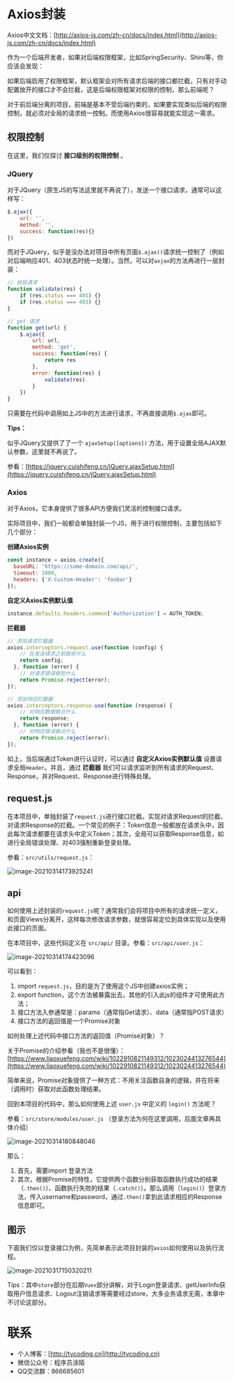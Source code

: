 # Axios封装

Axios中文文档：[http://axios-js.com/zh-cn/docs/index.html](http://axios-js.com/zh-cn/docs/index.html)

作为一个后端开发者，如果对后端权限框架，比如SpringSecurity、Shiro等，你应该会发现：

如果后端启用了权限框架，默认框架会对所有请求后端的接口都拦截，只有对手动配置放开的接口才不会拦截，这是后端权限框架对权限的控制，那么前端呢？

对于前后端分离的项目，前端是基本不受后端约束的，如果要实现类似后端的权限控制，就必须对全局的请求统一控制。而使用Axios很容易就能实现这一需求。

## 权限控制

在这里，我们仅探讨 **接口级别的权限控制** 。

### JQuery

对于JQuery（原生JS的写法这里就不再说了），发送一个接口请求，通常可以这样写：

```js
$.ajax({
    url: '',
    method: '',
    success: function(res){}
})
```

而对于JQuery，似乎是没办法对项目中所有页面`$.ajax()`请求统一控制了（例如对后端响应401、403状态时统一处理）。当然，可以对`axjax`的方法再进行一层封装：

```js
// 校验请求
function validate(res) {
    if (res.status === 401) {}
    if (res.status === 403) {}
}

// get 请求
function get(url) {
    $.ajax({
        url: url,
        method: 'get',
        success: function(res) {
            return res
        },
        error: function(res) {
            validate(res)
        }
    })
}
```

只需要在代码中调用如上JS中的方法进行请求，不再直接调用`$.ajax`即可。

**Tips：**

似乎JQuery又提供了了一个 `ajaxSetup([options])` 方法，用于设置全局AJAX默认参数，这里就不再说了。

参看：[https://jquery.cuishifeng.cn/jQuery.ajaxSetup.html](https://jquery.cuishifeng.cn/jQuery.ajaxSetup.html)

### Axios

对于Axios，它本身提供了很多API方便我们灵活的控制接口请求。

实际项目中，我们一般都会单独封装一个JS，用于进行权限控制，主要包括如下几个部分：

**创建Axios实例**

```js
const instance = axios.create({
  baseURL: 'https://some-domain.com/api/',
  timeout: 1000,
  headers: {'X-Custom-Header': 'foobar'}
});
```

**自定义Axios实例默认值**

```js
instance.defaults.headers.common['Authorization'] = AUTH_TOKEN;
```

**拦截器**

```js
// 添加请求拦截器
axios.interceptors.request.use(function (config) {
    // 在发送请求之前做些什么
    return config;
  }, function (error) {
    // 对请求错误做些什么
    return Promise.reject(error);
});

// 添加响应拦截器
axios.interceptors.response.use(function (response) {
    // 对响应数据做点什么
    return response;
  }, function (error) {
    // 对响应错误做点什么
    return Promise.reject(error);
});
```

如上，当后端通过Token进行认证时，可以通过 **自定义Axios实例默认值** 设置请求全局`Header`。并且，通过 **拦截器** 我们可以请求监听到所有请求的Request、Response，并对Request、Response进行特殊处理。

## request.js

在本项目中，单独封装了`request.js`进行接口拦截。实现对请求Request的拦截、对请求Response的拦截。一个常见的例子：Token信息一般都放在请求头中，因此每次请求都要在请求头中定义Token；其次，全局可以获取Response信息，如进行全局错误处理、对403强制重新登录处理。

参看：`src/utils/request.js`：

![image-20210314173925241](http://cdn.tycoding.cn/20210314173925.png)

## api

如何使用上述封装的`request.js`呢？通常我们会将项目中所有的请求统一定义，和页面Views分离开，这样每次修改请求参数，就很容易定位到具体实现以及使用此接口的页面。

在本项目中，这些代码定义在 `src/api/` 目录。参看：`src/api/user.js`：

![image-20210314174423096](http://cdn.tycoding.cn/20210314174423.png)

可以看到：

1. import `request.js`，目的是为了使用这个JS中创建axios实例；
2. export function，这个方法被暴露出去，其他的引入此js的组件才可使用此方法；
3. 接口方法入参通常是：params（通常指Get请求）、data（通常指POST请求）
4. 接口方法的返回值是一个Promise对象

如何处理上述代码中接口方法的返回值（Promise对象）？

关于Promise的介绍参看（我也不是很懂）：[https://www.liaoxuefeng.com/wiki/1022910821149312/1023024413276544](https://www.liaoxuefeng.com/wiki/1022910821149312/1023024413276544)

简单来说，Promise对象提供了一种方式：不用关注函数自身的逻辑，并在将来（调用时）获取对此函数处理结果。

回到本项目的代码中，那么如何使用上述 `user.js` 中定义的 `login()` 方法呢？

参看：`src/store/modules/user.js` （登录方法为何在这里调用，后面文章再具体介绍）

![image-20210314180848046](http://cdn.tycoding.cn/20210314180848.png)

那么：

1. 首先，需要import 登录方法
2. 其次，根据Promise的特性，它提供两个函数分别获取函数执行成功的结果（`.then()`）、函数执行失败的结果（`.catch()`）。那么调用（`login()`）登录方法，传入username和password，通过`.then()`拿到此请求相应的Response信息即可。



## 图示

下面我们仅以登录接口为例，先简单表示此项目封装的`axios`如何使用以及执行流程。

![image-20210317150320211](http://cdn.tycoding.cn/20210317150320.png)

Tips：其中`store`部分在后期`Vuex`部分讲解，对于Login登录请求、getUserInfo获取用户信息请求、Logout注销请求等需要经过store，大多业务请求无需，本章中不讨论这部分。



# 联系

- 个人博客：[http://tycoding.cn](http://tycoding.cn)
- 微信公众号：程序员涂陌
- QQ交流群：866685601
